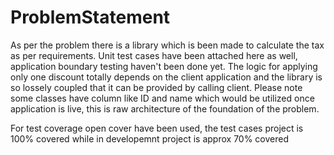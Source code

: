 # ProblemStatement
As per the problem there is a library which is been made to calculate the tax as per requirements. Unit test cases have been attached here as well, application boundary testing haven't been done yet. The logic for applying only one discount totally depends on the client application and the library is so lossely coupled that it can be provided by calling client. Please note some classes have column like ID and name which would be utilized once application is live, this is raw architecture of the foundation of the problem.

For test coverage open cover have been used, the test cases project is 100% covered while in developemnt project is approx 70% covered
